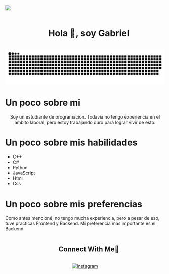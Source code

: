 

<img src="https://user-images.githubusercontent.com/73097560/115834477-dbab4500-a447-11eb-908a-139a6edaec5c.gif">


<div id="user-content-toc">
  <ul align="center">
    <summary><h1 style="display: inline-block">Hola 👋, soy Gabriel</h1></summary>
  </ul>
</div>

<div align="center">
  <img  src="https://github.com/1999AZZAR/1999AZZAR/blob/readme/resources/img/grid-snake.svg"
       alt="snake" /></a>
</div>

<div id="user-content-toc">
  <h1>Un poco sobre mi</h1>
  <p align="center">Soy un estudiante de programacion. Todavia no tengo experiencia en el ambito laboral, pero estoy trabajando duro para lograr vivir de esto.</p>
</div>

<div>
    <h1>Un poco sobre mis habilidades</h1>
    <ul>
        <li>C++</li>
        <li>C#</li>
        <li>Python</li>
        <li>JavaScript</li>
        <li>Html</li>
        <li>Css</li>
    </ul>
</div>

<div>
    <h1>Un poco sobre mis preferencias</h1>
    <p>Como antes mencioné, no tengo mucha experiencia, pero a pesar de eso, tuve practicas Frontend y Backend. Mi preferencia mas importante es el Backend </p>
</div>

<div id="user-content-toc">
  <ul align="center">
    <summary><h2 style="display: inline-block">Connect With Me🤝</h2></summary>
  </ul>
</div>

<!--icons and links-->
<p align="center">
<a href="https://www.instagram.com/gaabi_26?igsh=dng2OGVpdzhjc3Zk" target="blank"><img align="center" src="https://user-images.githubusercontent.com/88904952/234981169-2dd1e58f-4b7e-468c-8213-034ba62156c3.png" alt="instagram" height="50" width="50" /></a>
</p>


